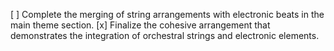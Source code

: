 [ ] Complete the merging of string arrangements with electronic beats in the main theme section.
[x] Finalize the cohesive arrangement that demonstrates the integration of orchestral strings and electronic elements.